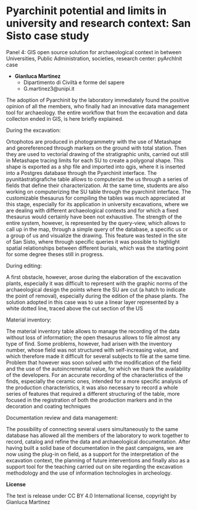 # Pyarchinit potential and limits in university and research context: San Sisto case study

Panel 4: GIS open source solution for archaeological context in between Universities, Public Administration, societies, research center: pyArchInit case

- **Gianluca Martinez**
  - Dipartimento di Civiltà e forme del sapere
  - G.martinez3\@unipi.it

The adoption of Pyarchinit by the laboratory immediately found the
positive opinion of all the members, who finally had an innovative data
management tool for archaeology. the entire workflow that from the
excavation and data collecton ended in GIS, is here briefly explained.

During the excavation:

Ortophotos are produced in photogrammetry with the use of Metashape and
georeferenced through markers on the ground with total station. Then
they are used to vectorial drawing of the stratigraphic units, carried
out still in Metashape tracing limits for each SU to create a polygonal
shape. This shape is exported as a shp file and imported into qgis,
where it is inserted into a Postgres database through the Pyarchinit
interface. The pyunitàstratigrafiche table allows to computerize the us
through a series of fields that define their characterization. At the
same time, students are also working on computerizing the SU table
through the pyarchinit interface. The customizable thesaurus for
compiling the tables was much appreciated at this stage, especially for
its application in university excavations, where we are dealing with
different archaeological contexts and for which a fixed thesaurus would
certainly have been not exhaustive. The strength of the entire system,
however, is represented by the query-view, which allows to call up in
the map, through a simple query of the database, a specific us or a
group of us and visualize the drawing. This feature was tested in the
site of San Sisto, where through specific queries it was possible to
highlight spatial relationships between different burials, which was the
starting point for some degree theses still in progress.

During editing:

A first obstacle, however, arose during the elaboration of the excavation plants, especially it was difficult to represent with the graphic norms of the archaeological design the points where the SU are cut (a hatch to indicate the point of removal), especially during the edition of the phase plants. The solution adopted in this case was to use a linear layer represented by a white dotted line, traced above the cut section of the US

Material inventory:

The material inventory table allows to manage the recording of the data
without loss of information; the open thesaurus allows to file almost
any type of find. Some problems, however, had arisen with the inventory
number, whose field was not structured with self-increasing value, and
which therefore made it difficult for several subjects to file at the
same time. Problem that however was soon solved with the modification of
the field and the use of the autoincremental value, for which we thank
the availability of the developers. For an accurate recording of the
characteristics of the finds, especially the ceramic ones, intended for
a more specific analysis of the production characteristics, it was also
necessary to record a whole series of features that required a different
structuring of the table, more focused in the registration of both the
production markers and in the decoration and coating techniques

Documentation review and data management:

The possibility of connecting several users simultaneously to the same
database has allowed all the members of the laboratory to work together
to record, catalog and refine the data and archaeological documentation.
After having built a solid base of documentation in the past campaigns,
we are now using the plug-in on field, as a support for the
interpretation of the excavation context, the planning of future
interventions and finally also as a support tool for the teaching
carried out on site regarding the excavation methodology and the use of
information technologies in archeology.

**License**

The text is release under CC BY 4.0 International license, copyright by
Gianluca Martinez

